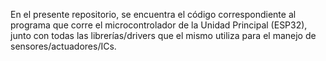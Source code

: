 En el presente repositorio, se encuentra el código correspondiente al programa que corre el microcontrolador de la Unidad Principal (ESP32), junto con todas las librerías/drivers que el mismo utiliza para el manejo de sensores/actuadores/ICs.
